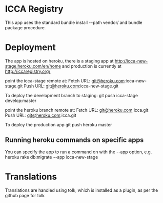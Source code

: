# ICCA Registry
This app uses the standard bundle install --path vendor/ and bundle
package procedure.

# Deployment
The app is hosted on heroku, there is a staging app at http://icca-new-stage.heroku.com/en/home and production is currently at http://iccaregistry.org/

point the icca-stage remote at:
  Fetch URL: git@heroku.com:icca-new-stage.git
  Push  URL: git@heroku.com:icca-new-stage.git

To deploy the development branch to staging:
  git push icca-stage develop:master

point the heroku branch remote at:
  Fetch URL: git@heroku.com:icca.git
  Push  URL: git@heroku.com:icca.git

To deploy the production app
  git push heroku master

## Running heroku commands on specific apps
You can specify the app to run a command on with the --app option, e.g.
  heroku rake db:migrate --app icca-new-stage

# Translations
Translations are handled using tolk, which is installed as a plugin, as per the github page for tolk
